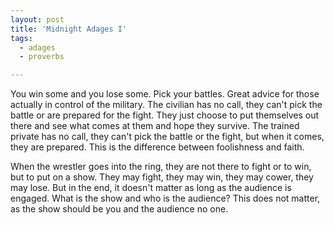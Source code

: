 ```yaml
---
layout: post
title: 'Midnight Adages I'
tags:
  - adages
  - proverbs

---
```


You win some and you lose some. Pick your battles. Great advice for those actually in control of the military. The civilian has no call, they can't pick the battle or are prepared for the fight. They just choose to put themselves out there and see what comes at them and hope they survive. The trained private has no call, they can't pick the battle or the fight, but when it comes, they are prepared. This is the difference between foolishness and faith.

When the wrestler goes into the ring, they are not there to fight or to win, but to put on a show. They may fight, they may win, they may cower, they may lose. But in the end, it doesn't matter as long as the audience is engaged. What is the show and who is the audience? This does not matter, as the show should be you and the audience no one.

